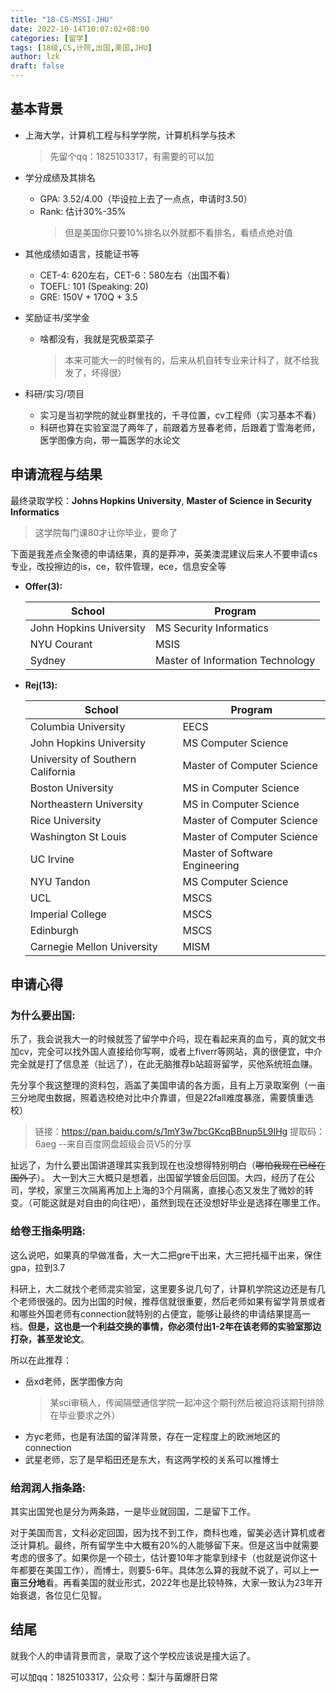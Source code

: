 ```yaml
---
title: "18-CS-MSSI-JHU"
date: 2022-10-14T10:07:02+08:00
categories: [留学]
tags: [18级,CS,计院,出国,美国,JHU]
author: lzk
draft: false
---
```



## 基本背景 

- 上海大学，计算机工程与科学学院，计算机科学与技术
  > 先留个qq：1825103317，有需要的可以加

- 学分成绩及其排名
  - GPA: 3.52/4.00（毕设拉上去了一点点，申请时3.50）
  - Rank: 估计30%-35%
    > 但是美国你只要10%排名以外就都不看排名，看绩点绝对值

- 其他成绩如语言，技能证书等
  - CET-4: 620左右，CET-6：580左右（出国不看）
  - TOEFL: 101 (Speaking: 20)
  - GRE: 150V + 170Q + 3.5

- 奖励证书/奖学金
  - 啥都没有，我就是究极菜菜子
    > 本来可能大一的时候有的，后来从机自转专业来计科了，就不给我发了，坏得很）

- 科研/实习/项目
  - 实习是当初学院的就业群里找的，千寻位置，cv工程师（实习基本不看）
  - 科研也算在实验室混了两年了，前跟着方昱春老师，后跟着丁雪海老师，医学图像方向，带一篇医学的水论文

## 申请流程与结果

最终录取学校：**Johns Hopkins University**, **Master of Science in Security Informatics**
> 这学院每门课80才让你毕业，要命了

下面是我差点全聚德的申请结果，真的是莽冲，英美澳混建议后来人不要申请cs专业，改投擦边的is，ce，软件管理，ece，信息安全等
- **Offer(3):** 

  |School|Program|
  |------|-------|
  |John Hopkins University|MS Security Informatics|
  |NYU Courant|MSIS|
  |Sydney|Master of Information Technology|


- **Rej(13):** 

  |School|Program|
  |------|-------|
  |Columbia University|EECS|
  |John Hopkins University|MS Computer Science|
  |University of Southern California|Master of Computer Science|
  |Boston University|MS in Computer Science|
  |Northeastern University|MS in Computer Science|
  |Rice University|Master of Computer Science|
  |Washington St Louis|Master of Computer Science|
  |UC Irvine|Master of Software Engineering|
  |NYU Tandon|MS Computer Science|
  |UCL|MSCS|
  |Imperial College|MSCS|
  |Edinburgh|MSCS|
  |Carnegie Mellon University|MISM|


## 申请心得

### 为什么要出国:
乐了，我会说我大一的时候就签了留学中介吗，现在看起来真的血亏，真的就文书加cv，完全可以找外国人直接给你写啊，或者上fiverr等网站，真的很便宜，中介完全就是打了信息差（扯远了），在此无脑推荐b站超哥留学，买他系统班血赚。

先分享个我这整理的资料包，涵盖了美国申请的各方面，且有上万录取案例（一亩三分地爬虫数据，照着选校绝对比中介靠谱，但是22fall难度暴涨，需要慎重选校）

> 链接：https://pan.baidu.com/s/1mY3w7bcGKcqBBnup5L9IHg 
提取码：6aeg 
--来自百度网盘超级会员V5的分享

扯远了，为什么要出国讲道理其实我到现在也没想得特别明白（~~哪怕我现在已经在国外了~~）。
大一到大三大概只是想着，出国留学镀金后回国。大四，经历了在公司，学校，家里三次隔离再加上上海的3个月隔离，直接心态又发生了微妙的转变。（可能这就是对自由的向往吧），虽然到现在还没想好毕业是选择在哪里工作。

### 给卷王指条明路:
这么说吧，如果真的早做准备，大一大二把gre干出来，大三把托福干出来，保住gpa，拉到3.7

科研上，大二就找个老师混实验室，这里要多说几句了，计算机学院这边还是有几个老师很强的。因为出国的时候，推荐信就很重要，然后老师如果有留学背景或者和哪些外国老师有connection就特别的占便宜，能够让最终的申请结果提高一档。**但是，这也是一个利益交换的事情，你必须付出1-2年在该老师的实验室那边打杂，甚至发论文**。

所以在此推荐：
- 岳xd老师，医学图像方向
  > 某sci审稿人，传闻隔壁通信学院一起冲这个期刊然后被迫将该期刊排除在毕业要求之外）
- 方yc老师，也是有法国的留洋背景，存在一定程度上的欧洲地区的connection
- 武星老师，忘了是早稻田还是东大，有这两学校的关系可以推博士

### 给润润人指条路:
其实出国党也是分为两条路，一是毕业就回国，二是留下工作。

对于美国而言，文科必定回国，因为找不到工作，商科也难，留美必选计算机或者泛计算机。最终，所有留学生中大概有20%的人能够留下来。但是这当中就需要考虑的很多了。如果你是一个硕士，估计要10年才能拿到绿卡（也就是说你这十年都要在美国工作），而博士，则要5-6年。具体怎么算的我就不说了，可以上**一亩三分地**看。再看美国的就业形式，2022年也是比较特殊，大家一致认为23年开始衰退，各位见仁见智。


## 结尾
就我个人的申请背景而言，录取了这个学校应该说是撞大运了。

可以加qq：1825103317，公众号：梨汁与菌爆肝日常